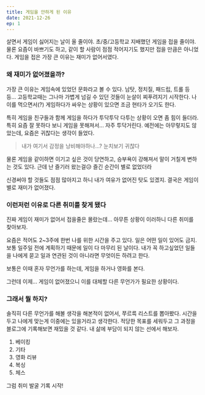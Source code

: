 ```yaml
---
title: 게임을 안하게 된 이유
date: 2021-12-26
ep: 1
---
```


살면서 게임이 싫어지는 날이 올 줄이야. 초/중/고등학교 지배했던 게임을 접을 줄이야. 물론 요즘이 바쁘기도 하고, 같이 할 사람이 점점 적어지기도 했지만 접을 만큼은 아니었다. 게임을 접은 가장 큰 이유는 재미가 없어서였다.

### 왜 재미가 없어졌을까?

가장 큰 이유는 게임속에 있었던 문화라고 볼 수 있다. 남탓, 정치질, 패드립, 트롤 등등... 고등학교때는 그나마 가볍게 넘길 수 있던 것들이 눈살이 찌푸려지기 시작한다. 나이를 먹으면서(?) 게임하다가 싸우는 상황이 있으면 조금 현타가 오기도 한다.

특히 게임을 친구들과 함께 게임을 하다가 투닥투닥 다투는 상황이 오면 좀 힘이 들더라. 특히 요즘 잘 못하다 보니 게임을 못해져서... 자주 투닥거린다. 예전에는 아무렇지도 않았는데, 요즘은 귀찮다는 생각이 들었다.

> 내가 여기서 감정을 낭비해야하나...? 눈치보기 귀찮다

물론 게임을 같이하면 이기고 싶은 것이 당연하고, 승부욕이 강해져서 말이 거칠게 변하는 것도 있다. 근데 난 즐기러 왔는걸😥 즐긴 순간이 별로 없었더라

신경써야 할 것들도 점점 많아지고 하니 내가 여유가 없어진 탓도 있겠지. 결국은 게임이 별로 재미가 없어졌다.

### 이런저런 이유로 다른 취미를 찾게 됐다

진짜 게임이 재미가 없어서 접을줄은 몰랐는데... 아무튼 상황이 이러하니 다른 취미를 찾아보자.

요즘은 적어도 2~3주에 한번 나를 위한 시간을 주고 있다. 일은 어떤 일이 있어도 금지. 보통 일주일 전에 계획하기 때문에 일이 다 마무리 된 날이다. 내가 꼭 하고싶었던 일들을 나에게 묻고 일과 연관된 것이 아니라면 무엇이든 하려고 한다.

보통은 이때 혼자 무언가를 하는데, 게임을 하거나 영화를 본다.

그런데 이제... 게임이 없어졌으니 이를 대체할 다른 무언가가 필요한 상황이다.

### 그래서 뭘 하지?

솔직히 다른 무언가를 해볼 생각을 해본적이 없어서, 쭈르륵 리스트를 뽑아봤다. 시간을 두고 나에게 맞는게 이중에는 있을거라고 생각한다. 적당한 목표를 세워두고 그 과정을 블로그에 기록해보면 재밌을 것 같다. 내 삶에 부담이 되지 않는 선에서 해보자.

1. 베이킹
2. 기타
3. 영화 리뷰
4. 복싱
5. 체스

그럼 취미 발굴 기록 시작!